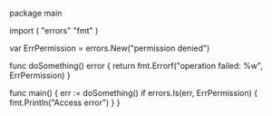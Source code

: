 
package main

import (
    "errors"
    "fmt"
)

var ErrPermission = errors.New("permission denied")

func doSomething() error {
    return fmt.Errorf("operation failed: %w", ErrPermission)
}

func main() {
    err := doSomething()
    if errors.Is(err, ErrPermission) {
        fmt.Println("Access error")
    }
}
